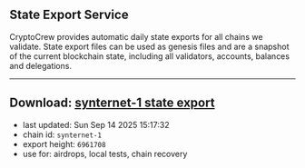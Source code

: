 ## State Export Service
CryptoCrew provides automatic daily state exports for all chains we validate. State export files can be used as genesis files and are a snapshot of the current blockchain state, including all validators, accounts, balances and delegations.

---
**Download: [synternet-1 state export](https://dl-eu2.ccvalidators.com/SERVICE/synternet/synternet-1_export_6961708.json)**
---

- last updated: Sun Sep 14 2025 15:17:32
- chain id: `synternet-1`
- export height: `6961708`
- use for: airdrops, local tests, chain recovery
